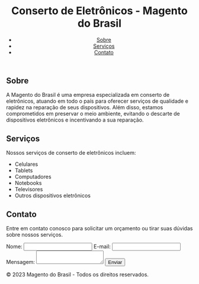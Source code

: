 <!DOCTYPE html>
<html lang="pt-br">
<head>
	<meta charset="UTF-8">
	<title>Conserto de Eletrônicos - Magento do Brasil</title>
	<meta name="description" content="Conserto de eletrônicos em todo o Brasil. Conte com a Magento do Brasil para reparar seus dispositivos e preservar o meio ambiente.">
	<meta name="viewport" content="width=device-width, initial-scale=1.0">
</head>
<body>
	<header>
		<h1>Conserto de Eletrônicos - Magento do Brasil</h1>
		<nav>
			<ul>
				<li><a href="#sobre">Sobre</a></li>
				<li><a href="#servicos">Serviços</a></li>
				<li><a href="#contato">Contato</a></li>
			</ul>
		</nav>
	</header>
	<section id="sobre">
		<h2>Sobre</h2>
		<p>A Magento do Brasil é uma empresa especializada em conserto de eletrônicos, atuando em todo o país para oferecer serviços de qualidade e rapidez na reparação de seus dispositivos. Além disso, estamos comprometidos em preservar o meio ambiente, evitando o descarte de dispositivos eletrônicos e incentivando a sua reparação.</p>
	</section>
	<section id="servicos">
		<h2>Serviços</h2>
		<p>Nossos serviços de conserto de eletrônicos incluem:</p>
		<ul>
			<li>Celulares</li>
			<li>Tablets</li>
			<li>Computadores</li>
			<li>Notebooks</li>
			<li>Televisores</li>
			<li>Outros dispositivos eletrônicos</li>
		</ul>
	</section>
	<section id="contato">
		<h2>Contato</h2>
		<p>Entre em contato conosco para solicitar um orçamento ou tirar suas dúvidas sobre nossos serviços.</p>
		<form>
			<label for="nome">Nome:</label>
			<input type="text" id="nome" name="nome">
			<label for="email">E-mail:</label>
			<input type="email" id="email" name="email">
			<label for="mensagem">Mensagem:</label>
			<textarea id="mensagem" name="mensagem"></textarea>
			<button type="submit">Enviar</button>
		</form>
	</section>
	<footer>
		<p>© 2023 Magento do Brasil - Todos os direitos reservados.</p>
	</footer>
</body>
</html>
